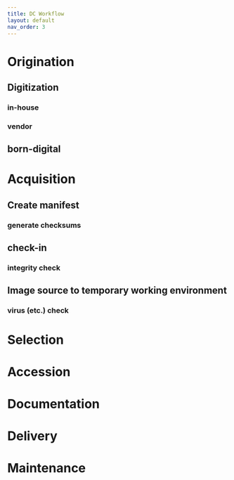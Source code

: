 ```yaml
---
title: DC Workflow
layout: default
nav_order: 3
---
```


# Origination
## Digitization
### in-house
### vendor
## born-digital


# Acquisition
## Create manifest
### generate checksums
## check-in
### integrity check
## Image source to temporary working environment
### virus (etc.) check

# Selection

# Accession

# Documentation

# Delivery

# Maintenance
